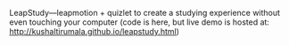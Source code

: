 LeapStudy—leapmotion + quizlet to create a studying experience without even touching your computer
(code is here, but live demo is hosted at: http://kushaltirumala.github.io/leapstudy.html)

